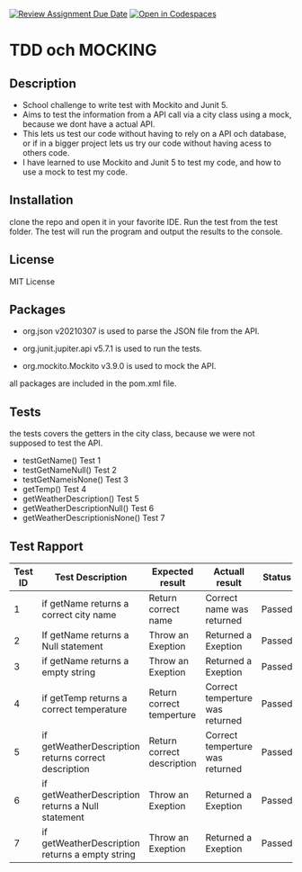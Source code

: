 [![Review Assignment Due Date](https://classroom.github.com/assets/deadline-readme-button-24ddc0f5d75046c5622901739e7c5dd533143b0c8e959d652212380cedb1ea36.svg)](https://classroom.github.com/a/-Un0hjO8)
[![Open in Codespaces](https://classroom.github.com/assets/launch-codespace-7f7980b617ed060a017424585567c406b6ee15c891e84e1186181d67ecf80aa0.svg)](https://classroom.github.com/open-in-codespaces?assignment_repo_id=11285010)
# TDD och MOCKING

## Description
- School challenge to write test with Mockito and Junit 5.
- Aims to test the information from a API call via a city class using a mock, because we dont have a actual API.
- This lets us test our code without having to rely on a API och database, or if in a bigger project lets us try our code without having acess to others code.
- I have learned to use Mockito and Junit 5 to test my code, and how to use a mock to test my code. 

## Installation
clone the repo and open it in your favorite IDE.  Run the test from the 
test folder.  The test will run the program and output the results to the console.

## License
MIT License

## Packages
- org.json v20210307
is used to parse the JSON file from the API.

- org.junit.jupiter.api v5.7.1
is used to run the tests.

- org.mockito.Mockito v3.9.0
is used to mock the API.

all packages are included in the pom.xml file.


## Tests
the tests covers the getters in the city class, because we were not supposed to test the API.
- testGetName() Test 1
- testGetNameNull() Test 2
- testGetNameisNone() Test 3
- getTemp() Test 4
- getWeatherDescription() Test 5
- getWeatherDescriptionNull() Test 6
- getWeatherDescriptionisNone() Test 7

## Test Rapport

| Test ID | Test Description                                     | Expected result            | Actuall result                  | Status |
|---------|------------------------------------------------------|----------------------------|---------------------------------|--------|
| 1       | if getName returns a correct city name               | Return correct name        | Correct name was returned       | Passed |
| 2       | If getName returns a Null statement                  | Throw an Exeption          | Returned a Exeption             | Passed |
| 3       | if getName returns a empty string                    | Throw an Exeption          | Returned a Exeption             | Passed |
| 4       | if getTemp returns a correct temperature             | Return correct temperture  | Correct temperture was returned | Passed |
| 5       | if getWeatherDescription returns correct description | Return correct description | Correct temperture was returned | Passed |
| 6       | if getWeatherDescription returns a Null statement    | Throw an Exeption          | Returned a Exeption             | Passed |
| 7       | if getWeatherDescription returns a empty string      | Throw an Exeption          | Returned a Exeption             | Passed |
